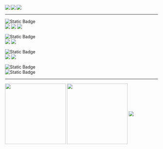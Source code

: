 <p>
<img align=left src="https://komarev.com/ghpvc/?username=stiantha&label=Profile%20views&color=145369&style=for-the-badge"/>
<img align=left src="https://img.shields.io/badge/Currently_learning-Astro-orange%22?style=for-the-badge&color=teal">
<img align=left src="https://img.shields.io/badge/Next_on_the_chopping_block-Web%20Database-blue%22?style=for-the-badge&color=blue">
</p>
 <br>
<hr>
<div>
<p><img alt="Static Badge" src="https://img.shields.io/badge/90%25-_%2B-green"><br>
<img src="https://img.shields.io/badge/HTML-FF8C00?style=for-the-badge&logo=HTML5&logoColor=ffffff"/> 
<img src="https://img.shields.io/badge/css-1E90FF?style=for-the-badge&logo=css3&logoColor=ffffff"/> 
<img src="https://img.shields.io/badge/figma-purple?style=for-the-badge&logo=figma&logoColor=ffffff"/></a>
</p>
<p><img alt="Static Badge" src="https://img.shields.io/badge/50%25-_%2B-blue"><br>
<img src="https://img.shields.io/badge/javascript-FFD700?style=for-the-badge&logo=javascript&logoColor=A0522D"/>
<img src="https://img.shields.io/badge/python-black?style=for-the-badge&logo=python&logoColor=yellow"/>
</p> 
<p><img alt="Static Badge" src="https://img.shields.io/badge/15%25-_%2B-orange"><br>
<img src="https://img.shields.io/badge/sass-DA70D6?style=for-the-badge&logo=sass&logoColor=ffffff"/> 
<img src="https://img.shields.io/badge/astro-454545?style=for-the-badge&logo=astro&logoColor=40E0D0"/>
</p>
<p><img alt="Static Badge" src="https://img.shields.io/badge/%3C-15%25-cyan"><br>
<img alt="Static Badge" src="https://img.shields.io/badge/C%23-black?logo=csharp&style=for-the-badge">
</div>
<hr>
<img height=200 align="center" src="https://github-readme-stats.vercel.app/api?username=stiantha&show_icons=true&hide=issues,contribs&theme=dark#gh-dark-mode-only" />
<img height=200 align="center" src="https://github-readme-streak-stats.herokuapp.com?user=stiantha&theme=dark&layout=compact&langs_count=8&card_width=605" />
<img align="center" src="https://github-readme-stats.vercel.app/api/top-langs?username=stiantha&langs_count=8&card_width=620&theme=dark#gh-dark-mode-only" />
